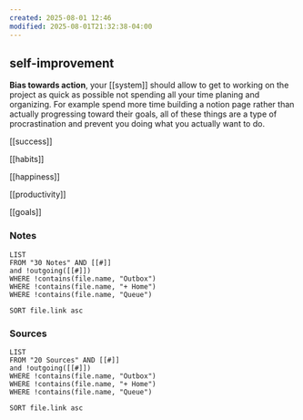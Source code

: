 ```yaml
---
created: 2025-08-01 12:46
modified: 2025-08-01T21:32:38-04:00
---
```

## self-improvement


**Bias towards action**, your [[system]] should allow to get to working on the project as quick as possible not spending all your time planing and organizing.
For example spend more time building a notion page rather than actually progressing toward their goals, all of these things are a type of procrastination and prevent you doing what you actually want to do.

[[success]]

[[habits]]

[[happiness]]

[[productivity]]

[[goals]]

### Notes
```dataview
LIST
FROM "30 Notes" AND [[#]]
and !outgoing([[#]])
WHERE !contains(file.name, "Outbox")
WHERE !contains(file.name, "+ Home")
WHERE !contains(file.name, "Queue")

SORT file.link asc
```

### Sources
```dataview
LIST
FROM "20 Sources" AND [[#]]
and !outgoing([[#]])
WHERE !contains(file.name, "Outbox")
WHERE !contains(file.name, "+ Home")
WHERE !contains(file.name, "Queue")

SORT file.link asc
```